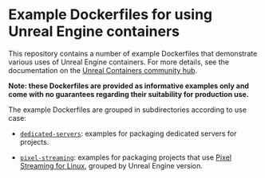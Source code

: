 # Example Dockerfiles for using Unreal Engine containers

This repository contains a number of example Dockerfiles that demonstrate various uses of Unreal Engine containers. For more details, see the documentation on the [Unreal Containers community hub](https://unrealcontainers.com).

**Note: these Dockerfiles are provided as informative examples only and come with no guarantees regarding their suitability for production use.**

The example Dockerfiles are grouped in subdirectories according to use case:

- [`dedicated-servers`](./dedicated-servers): examples for packaging dedicated servers for projects.

- [`pixel-streaming`](./pixel-streaming): examples for packaging projects that use [Pixel Streaming for Linux](https://adamrehn.com/articles/pixel-streaming-in-linux-containers/), grouped by Unreal Engine version.
